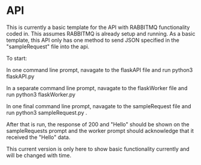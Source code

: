 # API

This is currently a basic template for the API with RABBITMQ functionality coded in. This assumes RABBITMQ is already setup and running. As a basic template, this API only has one method to send JSON specified in the "sampleRequest" file into the api.

To start:

In one command line prompt, navagate to the flaskAPI file and run python3 flaskAPI.py

In a separate command line prompt, navagate to the flaskWorker file and run python3 flaskWorker.py

In one final command line prompt, navagate to the sampleRequest file and run python3 sampleRequest.py .

After that is run, the response of 200 and "Hello" should be shown on the sampleRequests prompt and the worker prompt should acknowledge that it received the "Hello" data.

This current version is only here to show basic functionality currently and will be changed with time.
